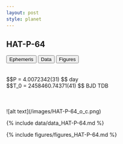 ```yaml
---
layout: post
style: planet
---
```

<script src="../js/planets.js"></script>

## HAT-P-64

<!-- Tab links -->
<div class="tab">
<button class="tablinks" onclick="openCity(event, 'Ephemeris')">Ephemeris</button>
<button class="tablinks" onclick="openCity(event, 'Data')">Data</button>
<button class="tablinks" onclick="openCity(event, 'Figures')">Figures</button>
</div>

<!-- Tab content -->
<div id="Ephemeris" class="tabcontent" markdown="1">
<br/><br/>
$$P = 4.0072342(31) $$ day <br/>
$$T_0 = 2458460.74371(41) $$ BJD TDB
<br/><br/>
<br/><br/>
![alt text](/images/HAT-P-64_o_c.png)
</div>


<div id="Data" class="tabcontent" markdown="1">

{% include data/data_HAT-P-64.md %}

</div>

<div id="Figures" class="tabcontent" markdown="1">
{% include figures/figures_HAT-P-64.md %}
</div>


<script src="../js/tabs.js"></script>


